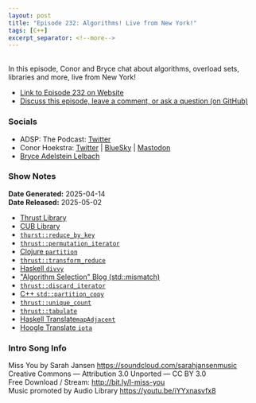 ```yaml
---
layout: post
title: "Episode 232: Algorithms! Live from New York!"
tags: [C++]
excerpt_separator: <!--more-->
---
```


<div id="buzzsprout-player-17082822"></div><script src="https://www.buzzsprout.com/1501960/episodes/17082822-episode-232-algorithms-live-from-new-york.js?container_id=buzzsprout-player-17082822&player=small" type="text/javascript" charset="utf-8"></script>

<br>In this episode, Conor and Bryce chat about algorithms, overload sets, libraries and more, live from New York!

<!--more-->

* [Link to Episode 232 on Website](https://adspthepodcast.com/2025/05/02/Episode-232.html)
* [Discuss this episode, leave a comment, or ask a question (on GitHub)](https://github.com/codereport/adsp2/discussions/131)

### Socials
 
* ADSP: The Podcast: [Twitter](https://twitter.com/adspthepodcast)
* Conor Hoekstra: [Twitter](https://twitter.com/code_report) \| [BlueSky](https://bsky.app/profile/codereport.bsky.social) \| [Mastodon](https://mastodon.social/@code_report)
* [Bryce Adelstein Lelbach](https://twitter.com/blelbach)

### Show Notes

**Date Generated:** 2025-04-14 <br>
**Date Released:** 2025-05-02

* [Thrust Library](https://docs.nvidia.com/cuda/thrust/)
* [CUB Library](https://nvidia.github.io/cccl/cub/)
* [`thurst::reduce_by_key`](https://nvidia.github.io/cccl/thrust/api/groups/group__reductions.html#function-reduce-by-key)
* [`thrust::permutation_iterator`](https://nvidia.github.io/cccl/thrust/api/function_group__fancyiterator_1ga3b3bbd097ef9c112595962690f0741b8.html)
* [Clojure `partition`](https://hoogletranslate.com/?q=11&type=by-algo-id)
* [`thrust::transform_reduce`](https://thrust.github.io/doc/group__transformed__reductions_gaba339b23d412c93369720f2df77914ed.html#gaba339b23d412c93369720f2df77914ed)
* [Haskell `divvy`](https://hackage.haskell.org/package/split-0.2.5/docs/Data-List-Split.html#v:divvy)
* ["Algorithm Selection" Blog (std::mismatch)](https://codereport.github.io/Algorithm-Selection/)
* [`thrust::discard_iterator`](https://nvidia.github.io/cccl/thrust/api/classthrust_1_1discard__iterator.html)
* [C++ `std::partition_copy`](https://en.cppreference.com/w/cpp/algorithm/partition_copy)
* [`thrust::unique_count`](https://thrust.github.io/doc/group__stream__compaction_ga1e87cb4a2eea42c44512d0ce8fd0c3c6.html#ga1e87cb4a2eea42c44512d0ce8fd0c3c6)
* [`thrust::tabulate`](https://thrust.github.io/doc/group__transformations_ga0408227dba108ecd776cf306106c58a3.html#ga0408227dba108ecd776cf306106c58a3)
* [Haskell Translate`mapAdjacent`](https://hoogletranslate.com/?q=5&type=by-algo-id)
* [Hoogle Translate `iota`](https://hoogletranslate.com/?q=8&type=by-algo-id)

### Intro Song Info
 
Miss You by Sarah Jansen https://soundcloud.com/sarahjansenmusic<br>
Creative Commons — Attribution 3.0 Unported — CC BY 3.0<br>
Free Download / Stream: http://bit.ly/l-miss-you<br>
Music promoted by Audio Library https://youtu.be/iYYxnasvfx8<br>
